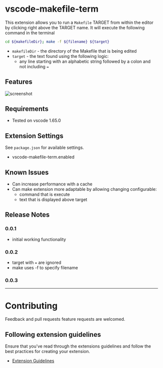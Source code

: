 # vscode-makefile-term 

This extension allows you to run a `Makefile` TARGET from within the
editor by clicking right above the TARGET name. It will execute
the following command in the terminal

```bash
cd ${makefileDir}; make -f ${filename} ${target}
```
* `makefileDir` - the directory of the Makefile that is being edited
* `target`  - the text found using the following logic: 
  *  any line starting with an alphabetic string followed by a colon and not including `=`

## Features

![screenshot](https://raw.githubusercontent.com/lfmunoz/vscode-makefile-term/main/media/screenshot.png)


## Requirements

* Tested on vscode 1.65.0

## Extension Settings

See `package.json` for available settings. 

* vscode-makefile-term.enabled

## Known Issues

* Can increase performance with a cache
* Can make extension more adaptable by allowing changing configurable:
  * command that is execute
  * text that is displayed above target

## Release Notes

### 0.0.1

* initial working functionality

### 0.0.2

* target with `=` are ignored
* make uses -f to specify filename

### 0.0.3

-----------------------------------------------------------------------------------------------------------

# Contributing

Feedback and pull requests feature requests are welcomed. 

## Following extension guidelines

Ensure that you've read through the extensions guidelines and follow the best practices for creating your extension.

* [Extension Guidelines](https://code.visualstudio.com/api/references/extension-guidelines)

